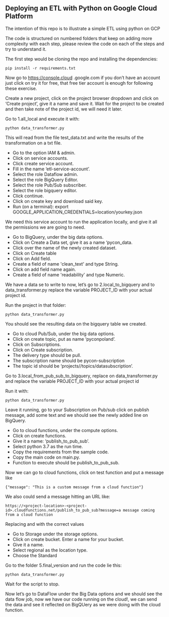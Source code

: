 ## Deploying an ETL with Python on Google Cloud Platform

The intention of this repo is to illustrate a simple ETL using python on GCP

The code is structured on numbered folders that keep on adding more complexity with each step, please review the code on each of the steps and try to understand it.

The first step would be cloning the repo and installing the dependencies:

`pip install -r requirements.txt`

Now go to https://console.cloud .google.com if you don’t have an account just click on try it for free, that free tier account is enough for following these exercise.

Create a new project, click on the project browser dropdown and click on ‘Create project’, give it a name and save it. Wait for the project to be created and then take note of the project id, we will need it later.

Go to 1.all_local and execute it with:

`python data_transformer.py `

This will read from the file test_data.txt and write the results of the transformation on a txt file.

* Go to the option IAM & admin.
* Click on service accounts.
* Click create service account.
* Fill in the name ‘etl-service-account’.
* Select the role Dataflow admin.
* Select the role BigQuery Editor.
* Select the role Pub/Sub subscriber.
* Select the role bigquery editor.
* Click continue.
* Click on create key and download said key.
* Run (on a terminal): export GOOGLE_APPLICATION_CREDENTIALS=location/yourkey.json

We need this service account to run the application locally, and give it all the permissions we are going to need.

* Go to BigQuery, under the big data options.
* Click on Create a Data set, give it as a name ‘pycon_data.
* Click over the name of the newly created dataset.
* Click on Create table
* Click on Add field.
* Create a field of name 'clean_text' and type String.
* Click on add field name again.
* Create a field of name 'readability' and type Numeric.

We have a data se to write to now, let’s go to 2.local_to_bigquery and to data_transformer.py
replace the variable PROJECT_ID with your actual project id.

Run the project in that folder:

`python data_transformer.py`

You should see the resulting data on the bigquery table we created.

* Go to cloud Pub/Sub, under the big data options.
* Click on create topic, put as name ‘pyconpoland’.
* Click on Subscriptions.
* Click on Create subscription.
* The delivery type should be pull.
* The subscription name should be pycon-subscription
* The topic id should be ‘projects/<project-id>/topics/datasubscription’.

Go to 3.local_from_pub_sub_to_bigquery, replace on data_transformer.py and replace the variable PROJECT_ID with your actual project id

Run it with:

`python data_transformer.py`

Leave it running, go to your Subscription on Pub/sub click on publish message, add some text and we should see the newly added line on BigQuery.

* Go to cloud functions, under the compute options.
* Click on create functions.
* Give it a name: ‘publish_to_pub_sub’.
* Select python 3.7 as the run time.
* Copy the requirements from the sample code.
* Copy the main code on main.py.
* Function to execute should be publish_to_pub_sub.

Now we can go to cloud functions, click on test function and put a message like

`{"message": "This is a custom message from a cloud function"}`

We also could send a message hitting an URL like:

`https://<project-location>-<project-id>.cloudfunctions.net/publish_to_pub_sub?message=a message coming from a cloud function`

Replacing <project-region> and <project-id> with the correct values

* Go to Storage under the storage options.
* Click on create bucket. Enter a name for your bucket.
* Give it a name.
* Select regional as the location type.
* Choose the Standard

Go to the folder 5.final_version and run the code lie this:

`python data_transformer.py`

Wait for the script to stop.

Now let’s go to DataFlow under the Big Data options and we should see the data flow job, now we have our code running on the cloud!, we can send the data and see it reflected on BigQUery as we were doing with the cloud function.
